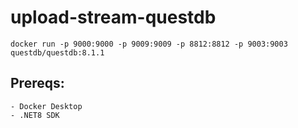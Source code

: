 # upload-stream-questdb
```
docker run -p 9000:9000 -p 9009:9009 -p 8812:8812 -p 9003:9003 questdb/questdb:8.1.1
```
## Prereqs:
```
- Docker Desktop
- .NET8 SDK
```
